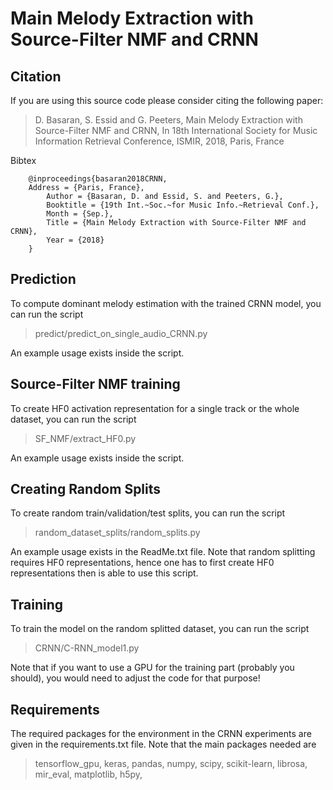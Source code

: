# Main Melody Extraction with Source-Filter NMF and CRNN

## Citation

If you are using this source code please consider citing the following paper:

> D. Basaran, S. Essid and G. Peeters, Main Melody Extraction with Source-Filter NMF and CRNN,  In
18th International Society for Music Information Retrieval Conference, ISMIR, 2018, Paris, France

Bibtex
```
	@inproceedings{basaran2018CRNN,
	Address = {Paris, France},
    	Author = {Basaran, D. and Essid, S. and Peeters, G.},
    	Booktitle = {19th Int.~Soc.~for Music Info.~Retrieval Conf.},
    	Month = {Sep.},
    	Title = {Main Melody Extraction with Source-Filter NMF and CRNN},
    	Year = {2018}
	}
```

## Prediction

To compute dominant melody estimation with the trained CRNN model, you can run the script 

> predict/predict_on_single_audio_CRNN.py 

An example usage exists inside the script. 

## Source-Filter NMF training

To create HF0 activation representation for a single track or the whole dataset, you can run the script

> SF_NMF/extract_HF0.py

An example usage exists inside the script.

## Creating Random Splits

To create random train/validation/test splits, you can run the script

> random_dataset_splits/random_splits.py

An example usage exists in the ReadMe.txt file. Note that random splitting requires HF0 representations, hence one has to first create HF0 representations then is able to use this script.

## Training

To train the model on the random splitted dataset, you can run the script

> CRNN/C-RNN_model1.py

Note that if you want to use a GPU for the training part (probably you should), you would need to adjust the code for that purpose!

## Requirements

The required packages for the environment in the CRNN experiments are given in the requirements.txt file. Note that the main packages needed are

> tensorflow_gpu, keras, pandas, numpy, scipy, scikit-learn, librosa, mir_eval, matplotlib, h5py, 


